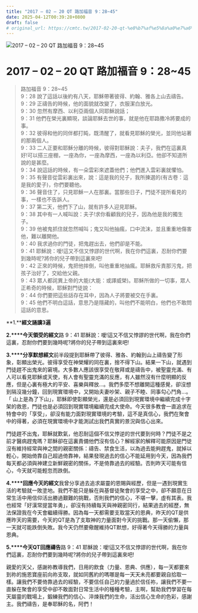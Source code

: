 ```yaml
---
title: "2017 – 02 – 20 QT 路加福音 9：28~45"
date: 2025-04-12T00:39:28+0800
draft: false
# original_url: https://cmtc.tw/2017-02-20-qt-%e8%b7%af%e5%8a%a0%e7%a6%8f%e9%9f%b3-9%ef%bc%9a2845
---
```


![2017 – 02 – 20 QT 路加福音 9：28\~45](/images/qt.jpg   "2017 – 02 – 20 QT 路加福音 9：28\~45")

# 2017 – 02 – 20 QT 路加福音 9：28\~45

> 路加福音 9：28\~45  
> 9：28 說了這話以後約有八天，耶穌帶著彼得、約翰、雅各上山去禱告。  
> 9：29 正禱告的時候，他的面貌就改變了，衣服潔白放光。  
> 9：30 忽然有摩西、以利亞兩個人同耶穌說話；  
> 9：31 他們在榮光裏顯現，談論耶穌去世的事，就是他在耶路撒冷將要成的事。  
> 9：32 彼得和他的同伴都打盹，既清醒了，就看見耶穌的榮光，並同他站著的那兩個人。  
> 9：33 二人正要和耶穌分離的時候，彼得對耶穌說：夫子，我們在這裏真好!可以搭三座棚，一座為你，一座為摩西，一座為以利亞。他卻不知道所說的是甚麼。  
> 9：34 說這話的時候，有一朵雲彩來遮蓋他們；他們進入雲彩裏就懼怕。  
> 9：35 有聲音從雲彩裏出來，說：這是我的兒子，我所揀選的(有古卷：這是我的愛子)，你們要聽他。  
> 9：36 聲音住了，只見耶穌一人在那裏。當那些日子，門徒不提所看見的事，一樣也不告訴人。  
> 9：37 第二天，他們下了山，就有許多人迎見耶穌。  
> 9：38 其中有一人喊叫說：夫子!求你看顧我的兒子，因為他是我的獨生子。  
> 9：39 他被鬼抓住就忽然喊叫；鬼又叫他抽瘋，口中流沫，並且重重地傷害他，難以離開他。  
> 9：40 我求過你的門徒，把鬼趕出去，他們卻是不能。  
> 9：41 耶穌說：噯!這又不信又悖謬的世代啊，我在你們這裏，忍耐你們要到幾時呢?將你的兒子帶到這裏來吧!  
> 9：42 正來的時候，鬼把他摔倒，叫他重重地抽瘋。耶穌救斥責那污鬼，把孩子治好了，交給他父親。  
> 9：43 眾人都詫異上帝的大能(大能：或譯威榮)。耶穌所做的一切事，眾人正希奇的時候，耶穌對門徒說：  
> 9：44 你們要把這些話存在耳中，因為人子將要被交在手裏。  
> 9：45 他們不明白這話，意思乃是隱藏的，叫他們不能明白，他們也不敢問這話的意思。

**1.****經文誦讀3遍**

**2.****今天領受的經文**路 9：41 耶穌說：噯!這又不信又悖謬的世代啊，我在你們這裏，忍耐你們要到幾時呢?將你的兒子帶到這裏來吧!

**3.****分享默想經文**前半段提到耶穌帶了彼得、雅各、約翰到山上禱告變了形象，彰顯出榮光。彼得享受在神榮耀的同在裏，捨不得下山。結果一下山，就遇到門徒趕不出鬼來的窘境。大多數人應該很享受在敬拜或是禱告中，被聖靈充滿、有人可以看見耶穌或天使，有人會有聖靈充滿的反應，有人雖然沒有什麼明顯的反應，但是心裏有極大的平安、喜樂與釋放…。我們多麼不想離開這種感覺，卻沒想到隔沒幾分鐘，回到現實環境中，又開始夫妻吵架、親子不睦、同事勾心鬥角…。「 山上是為了下山」，耶穌即使彰顯榮光，還是必須回到現實環境中繼續完成十字架的救恩，門徒也是必須回到現實環境繼續完成大使命。今天很多教會一直追求在特會中的「享受」，卻沒有能力面對現實環境的考驗，這不是真信心，我們在聚會中的得著，必須在現實環境中才能測試出我們真實的景況與信心出來。

門徒趕不出鬼，耶穌就歎氣，他忍耐這個不信又悖逆的世代要到何時？門徒不是之前才醫病趕鬼嗎？耶穌卻在這裏責備他們沒有信心？解經家的解釋可能原因是門徒沒有維持經常與神之間的親密關係：禱告、禁食生活，以為過去能夠趕鬼，就掉以輕心，開始倚靠自己超過倚靠神，結果發現過去的信心不能延用到今天，因為我們每天都必須與神建立新鮮親密的關係，不是倚靠過去的經驗。否則昨天可能有信心，今天就可能輕忽而跌倒。

**4.****回應今天的經文**我曾分享過去追求屬靈的恩賜與經歷，但是一遇到現實生活的考驗就一敗塗地。我們不能只是躲在與基督徒聚會的享受之中，卻不願意在日常生活中用信仰活出勝過艱難的挑戰，否則我們的信心，不堪一擊，虛有其表。我也經常「好漢常提當年勇」，卻沒有持續每天與神親密同行，結果過去的經歷，無法保證我在今天會繼續得勝。因為每一天都需要支取當天的恩典，昨天的QT是供應昨天的需要，今天的QT是為了支取神的力量面對今天的挑戰。那一天偷懶，那一天就可能跌倒失敗。我今天仍然要儆醒維持QT默想，好得著今天得勝的力量與恩典。

**5.****今天QT回應禱告**路 9：41 耶穌說：噯!這又不信又悖謬的世代啊，我在你們這裏，忍耐你們要到幾時呢?將你的兒子帶到這裏來吧!

親愛的天父，感謝祢教導我們，日用的飲食（力量、恩典、供應），每一天都要來到祢的施恩寶座前向祢支取，就如同舊約的嗎哪是每一天天未亮都要親自拾取一樣。讓我們不要倚靠過去的經驗，不要信任自己的力量過於信任祢，讓我們不要一直躲在聚會的享受中卻不敢面對日常生活中的種種考驗，主啊，幫助我們學習在每天屬靈的戰場上，鍛練我們的信心、淬煉我們的生命，活出信心生命的色彩，感謝主。我們禱告，是奉耶穌的名，阿們！